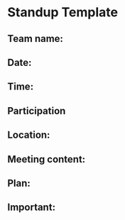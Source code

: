 # Standup Template

## Team name:

## Date:

## Time:

## Participation

## Location:

## Meeting content:

## Plan:

## Important:
